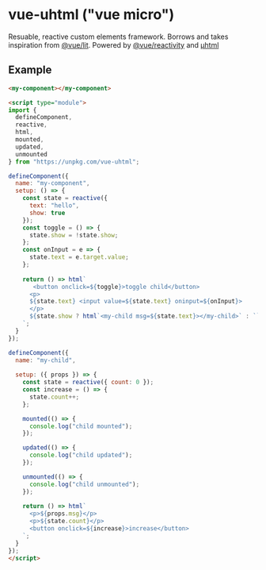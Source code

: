 # vue-uhtml ("vue micro")

Resuable, reactive custom elements framework. Borrows and takes inspiration from [@vue/lit](https://github.com/yyx990803/vue-lit). Powered by [@vue/reactivity](https://github.com/vuejs/vue-next/tree/master/packages/reactivity) and [µhtml](https://github.com/WebReflection/uhtml)

## Example

```html
<my-component></my-component>

<script type="module">
import {
  defineComponent,
  reactive,
  html,
  mounted,
  updated,
  unmounted
} from "https://unpkg.com/vue-uhtml";

defineComponent({
  name: "my-component",
  setup: () => {
    const state = reactive({
      text: "hello",
      show: true
    });
    const toggle = () => {
      state.show = !state.show;
    };
    const onInput = e => {
      state.text = e.target.value;
    };
    
    return () => html`
       <button onclick=${toggle}>toggle child</button>
      <p>
      ${state.text} <input value=${state.text} oninput=${onInput}>
      </p>
      ${state.show ? html`<my-child msg=${state.text}></my-child>` : ``}
    `;
  }
});

defineComponent({
  name: "my-child",
  
  setup: ({ props }) => {
    const state = reactive({ count: 0 });
    const increase = () => {
      state.count++;
    };

    mounted(() => {
      console.log("child mounted");
    });

    updated(() => {
      console.log("child updated");
    });

    unmounted(() => {
      console.log("child unmounted");
    });
    
    return () => html`
      <p>${props.msg}</p>
      <p>${state.count}</p>
      <button onclick=${increase}>increase</button>
    `;
  }
});
</script>
```

